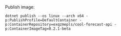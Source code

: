Publish image:
```shell
dotnet publish --os linux --arch x64 -p:PublishProfile=DefaultContainer -p:ContainerRepository=exqzmepls/cool-forecast-api -p:ContainerImageTag=0.2.1-beta
```
